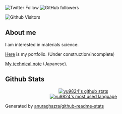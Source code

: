 ![Twitter Follow](https://img.shields.io/twitter/follow/yu_9824?style=social)
![GitHub followers](https://img.shields.io/github/followers/yu9824?style=social)

![Github Visitors](https://badges.pufler.dev/visits/yu9824/yu9824?style=flat-square&color=black&logo=github)
## About me
I am interested in materials science.

[Here](https://yu9824.github.io/portfolio/) is my portfolio. (Under construction/incomplete)

[My technical note](https://note.yu9824.com/) (Japanese).

## Github Stats
<div align="center">
  <a href="https://github.com/yu9824" target="_blank" rel="noopener">
    <img src="https://github-readme-stats.vercel.app/api?username=yu9824&count_private=true&theme=dark&show_icons=true" alt="yu9824's github stats" />
  </a>
</div>

<div align="center">
  <a href="https://github.com/yu9824" target="_blank" rel="noopener">
    <img src="https://github-readme-stats.vercel.app/api/top-langs/?username=yu9824&theme=dark" alt="yu9824's most used language" />
  </a>
</div>

Generated by [anuraghazra/github-readme-stats](https://github.com/anuraghazra/github-readme-stats)
